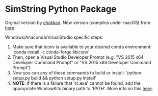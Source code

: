# SimString Python Package

Orginal version by [chokkan](https://github.com/chokkan/simstring). New version (compiles under macOS) from [here](https://github.com/blinkhealth/simstring-python-package)

Windows/Anaconda/VisualStudio specific steps:

1. Make sure that iconv is available to your desired conda environment: 'conda install -c conda-forge libiconv'
2. Then, open a Visual Studio Developer Prompt (e.g. "VS 2015 x64 Developer Command Prompt" or "VS 2015 x86 Developer Command Prompt")
3. Now you can any of these commands to build or install: 'python setup.py build && python setup.py install'
4. **NOTE**: If there is a failure that 'rc.exe' cannot be found, add the appropriate WindowKits binary path to 'PATH'. More info on this [here](https://stackoverflow.com/questions/14372706/visual-studio-cant-build-due-to-rc-exe).
